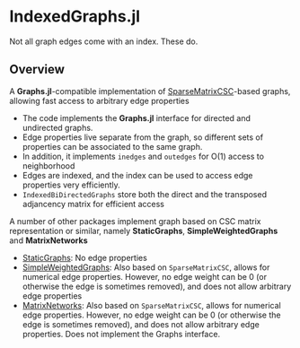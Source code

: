 # IndexedGraphs.jl
Not all graph edges come with an index. These do.

## Overview
A **Graphs.jl**-compatible implementation of [SparseMatrixCSC](https://github.com/JuliaLang/SparseArrays.jl)-based graphs, allowing fast access to arbitrary edge properties

* The code implements the **Graphs.jl** interface for directed and undirected graphs.
* Edge properties live separate from the graph, so different sets of properties can be associated to the same graph.
* In addition, it implements `inedges` and `outedges` for O(1) access to neighborhood
* Edges are indexed, and the index can be used to access edge properties very efficiently.
* `IndexedBiDirectedGraphs` store both the direct and the transposed adjancency matrix for efficient access

A number of other packages implement graph based on CSC matrix representation or similar, namely **StaticGraphs**, **SimpleWeightedGraphs** and **MatrixNetworks**

* [StaticGraphs](https://github.com/JuliaGraphs/StaticGraphs.jl): No edge properties
* [SimpleWeightedGraphs](https://github.com/JuliaGraphs/SimpleWeightedGraphs.jl): Also based on `SparseMatrixCSC`, allows for numerical edge properties. However, no edge weight can be 0 (or otherwise the edge is sometimes removed), and does not allow arbitrary edge properties
* [MatrixNetworks](https://github.com/JuliaGraphs/MatrixNetworks.jl): Also based on `SparseMatrixCSC`, allows for numerical edge properties. However, no edge weight can be 0 (or otherwise the edge is sometimes removed), and does not allow arbitrary edge properties. Does not implement the Graphs interface.
